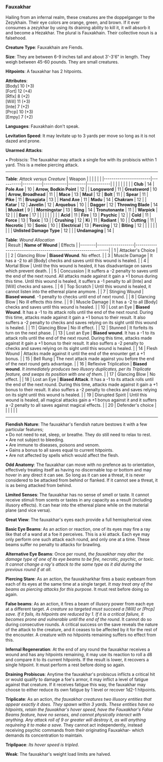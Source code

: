 ### Fauxakhar
Hailing from an infernal realm, these creatures are the doppelganger to the Zezykhain. Their eye colors are orange, green, and brown. If it ever consumes a zezykhar by using its draining ability to kill it, it will absorb it and become a Hezakhar. The plural is Fauxakhain. Their collective noun is a falsehood.

**Creature Type**: Fauxakhain are Fiends.

**Size**: They are between 6-9 inches tall and about 3'-3'6" in length. They weigh between 45-60 pounds. They are small creatures.

**Hitpoints**: A fauxakhar has 2 hitpoints.

**Attributes**:  
[Body] 10 (+3)  
[Fort] 12 (+4)  
[Rflx] 8  (+2)  
[Will] 11 (+3)  
[Inte] 7  (+2)  
[Prcp] 10 (+3)  
[Empy] 7  (+2)  

**Languages**: Fauxakhain don't speak.

**Levitation Speed**: It may levitate up to 3 yards per move so long as it is not dazed and prone.

**Unarmed Attacks**:

 • Probiscis: The fauxakhar may attack a single foe with its probiscis within 1 yard. This is a melee piercing attack. 

-----

**Table**: *Attack versus Creature*
| Weapon                 |          |            |         |            |         |
|------------------------|-----------|----------|------------|---------|------------|
|                        |          |            |         |            |         |
| **Club**                   | 14     | **Pole Axe**       | 10     | **Arrow, Bodkin Point**    | 12    |
| **Longsword**              | 11     | **Greatsword**     | 10     | **Arrow, Broadhead**       | 11    |
| **Mace**                   | 13     | **Maul**           | 12     | **Bolt** | 11    |
| **Spear**                  | 11     | **Pike**           | 11     | **Brusgiata** | 13     |
| **Hand Axe**               | 11     | **Madu**           | 14     | **Chakram** | 12    |
| **Katar**                  | 12     | **Javelin**        | 12     | **Arquebus** | 10    |
| **Dagger**                 | 12     | **Throwing Blade** | 14     | **Musket** | 9     |
| **Morningstar**            | 13     | **Sling**          | 14     | **Tronutonante** | 11    |
| **Warpick**                | 12     |          |          |   **Bare** |  17  |
|                        |           |          |            |         |            |
| **Acid**                   | 11     | **Fire**           | 13     | **Psychic** | 12     |
| **Cold**                   | 11     | **Force**          | 13     | **Toxic**  | 13     |
| **Crushing**               | 12     | **Ki**             | 11     | **Radiant** | 10     |
| **Cutting**                | 11     | **Necrotic**       | 10     | **Sonic** | 10    |
| **Electrical**             | 13     | **Piercing**       | 12     | **Biting** | 12    |
|                        |           |          |            |         |            |
| **Unlisted Damage Type** | 12 |    |     | **Undamaging** | 14 |



**Table**: *Wound Allocation*  
| Result | **Name of Wound** | Effects                                                        |
|--------|-------------------|----------------------------------------------------------------|
|   1    | Attacker's Choice |                                                                |
|   2    | Glancing Blow     | **Biased Wound**. No effect.   |
|   3    | Muscle Damage     | It has a -2 to all [Body] checks and saves until this wound is healed. |
|   4    | Mortal Blow       | Until the this wound is healed, it has disadvantage on saves which prevent death. |
|   5    | Concussion        | It suffers a -2 penalty to saves until the end of the next round. All attacks made against it gain a +1 bonus during this time. Until this wound is healed, it suffers a -1 penalty to all [Inte] and [Will] checks and saves. |
|   6    | Top Scratch       | Until this wound is healed, it cannot listen into the ethereal plane anymore. |
|   7    | Stinging Wound    | **Biased wound**. -1 penalty to checks until end of next round. |
|   8    | Glancing Blow     | No ill effects _this time_.                                     |
|   9    | Muscle Damage     | It has a -2 to all [Body] checks and saves until this wound is healed. |
|   10   | Lost an Eye       | **Biased Wound**. It has a -1 to its attack rolls until the end of the next round. During this time, attacks made against it gain a +1 bonus to their result. It also suffers a -2 penalty to checks and saves relying on its sight until this wound is healed. |
|   11   | Glancing Blow     | No ill effect. |
|   12   | Stunned           | It forfeits its turn on the next phase. |
|   13   | Lost an Eye       | **Biased wound**. It has a -1 to its attack rolls until the end of the next round. During this time, attacks made against it gain a +1 bonus to their result. It also suffers a -2 penalty to checks and saves relying on its sight until this wound is healed. |
|   14   | Flesh Wound       | Attacks made against it until the end of the enounter get a +1 bonus. |
|   15   | Bell Rung         | The next attack made against you before the end of the next round gets advantage.  |
|   16   | Reflexive Triplication  | **Biased wound**. *It immediately produces two illusory duplicates, per its Triplicate feature, and swaps its position with one of them*. |
|   17   | Glancing Blow     | No effect. |
|   18   | Lost an Eye       | **Biased Attack**. It has a -1 to its attack rolls until the end of the next round. During this time, attacks made against it gain a +1 bonus to their result. It also suffers a -2 penalty to checks and saves relying on its sight until this wound is healed. |
|   19   | Disrupted Spirit  | Until this wound is healed, all magical attacks gain a +1 bonus against it and it suffers a -2 penalty to all saves against magical effects. |
|   20   | Defender's choice |                                   |
|        |                                                |                                   |

-----

**Fiendish Nature**: The fauxakhar's fiendish nature bestows it with a few particular features;  
 • Do not need to eat, sleep, or breathe. They do still need to relax to rest.  
 • Are not subject to bleeding.  
 • Are immune to diseases, poisons and venom.  
 • Gains a bonus to all saves equal to current hitpoints.  
 • Are not affected by spells which would affect the flesh.   
 
**Odd Anatomy**: The fauxakhar can move with no prefence as to orientation, effectively treating itself as having no discernable top or bottom and may hover in any direct it can see. So long as it can see a threat, it is never considered to be attacked from behind or flanked. If it cannot see a threat, it is as being attacked from behind.

**Limited Senses**: The fauxakhar has no sense of smell or taste. It cannot receive stimuli from scents or tastes in any capacity as a result (including illusory effects). It can hear into the ethereal plane while on the material plane (and vice versa).

**Great View**: The fauxakhar's eyes each provide a full hemispherical view.

**Basic Eye Beams**: As an action or reaction, one of its eyes may fire a ray like that of a wand at a foe it perceives. This is a ki attack. Each eye may only perform one such attack each round, and only one at a time. These beams suffer no penalty to attacks for brawling.

**Alternative Eye Beams**: Once per round, *the fauxakhar may alter the damage type of one of its eye beams to be fire, necrotic, psychic, or toxic. It cannot change a ray's attack to the same type as it did during the previous round if at all*.

**Piercing Stare**: As an action, the fauxakharkhar fires a basic eyebeam from each of its eyes at the same time at a single target. *It may treat any of the beams as piercing attacks for this purpose*. It must rest before doing so again.

**False beams**: As an action, it fires a beam of illusory power from each eye at a different target. *A creature so targeted must succeed a [Will] or [Prcp] save. If it fails, its hitpoints are reduced by 1. If it is a critical failure, it becomes prone and vulnerable until the end of the round*. It cannot do so during consecutive rounds. A critical success on the save reveals the nature of the attack to the creature, and it ceases to be affected by it for the rest of the encounter. A creature with no hitpoints remaining suffers no effect from this.

**Infernal Regeneration**: At the end of any round the fauxakhar receives a wound and has any hitpoints remaining, it may use its reaction to roll a d8 and compare it to its current hitpoints. If the result is lower, it recovers a single hitpoint. It must perform a rest before doing so again.

**Draining Probiscus**: Anytime the fauxakhar's probiscus inflicts a critical hit or would qualify to damage a foe's armor, it may inflict a level of fatigue against that creature. If it receives fatigue this way, the fauxakhar may choose to either reduce its own fatigue by 1 level or recover 1d2-1 hitpoints.

**Triplicate**: As an action, *the fauxakhar creatures two illusory entities that appear exactly it does. They spawn within 3 yards. These entities have no hitpoints, retain the fauxakhar's hover speed, have the Fauxakhar's False Beams feature, have no senses, and cannot physically interact with anything. Any attack roll of 9 or greater will destroy it, as will anything requireing it to make a save*. They cannot act independently, instead receiving psychic commands from their originating Fauxakhar- which demands its concentration to maintain.

**Triplipace**: *Its hover speed is tripled*.

**Weak**: The fauxakhar's weight load limits are halved.
